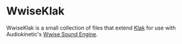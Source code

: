 # WwiseKlak

WwiseKlak is a small collection of files that extend [Klak](https://github.com/keijiro/Klak) for use with Audiokinetic's [Wwise Sound Engine](https://www.audiokinetic.com/products/wwise/).
